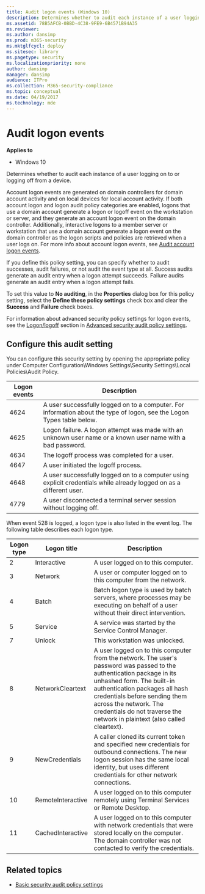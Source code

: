 ```yaml
---
title: Audit logon events (Windows 10)
description: Determines whether to audit each instance of a user logging on to or logging off from a device.
ms.assetid: 78B5AFCB-0BBD-4C38-9FE9-6B4571B94A35
ms.reviewer: 
ms.author: dansimp
ms.prod: m365-security
ms.mktglfcycl: deploy
ms.sitesec: library
ms.pagetype: security
ms.localizationpriority: none
author: dansimp
manager: dansimp
audience: ITPro
ms.collection: M365-security-compliance
ms.topic: conceptual
ms.date: 04/19/2017
ms.technology: mde
---
```


# Audit logon events

**Applies to**
-   Windows 10

Determines whether to audit each instance of a user logging on to or logging off from a device.

Account logon events are generated on domain controllers for domain account activity and on local devices for local account activity. If both account logon and logon audit policy categories are enabled, logons that use a domain account generate a logon or logoff event on the workstation or server, and they generate an account logon event on the domain controller. Additionally, interactive logons to a member server or workstation that use a domain account generate a logon event on the domain controller as the logon scripts and policies are retrieved when a user logs on. For more info about account logon events, see [Audit account logon events](basic-audit-account-logon-events.md).

If you define this policy setting, you can specify whether to audit successes, audit failures, or not audit the event type at all. Success audits generate an audit entry when a logon attempt succeeds. Failure audits generate an audit entry when a logon attempt fails.

To set this value to **No auditing**, in the **Properties** dialog box for this policy setting, select the **Define these policy settings** check box and clear the **Success** and **Failure** check boxes.

For information about advanced security policy settings for logon events, see the [Logon/logoff](advanced-security-audit-policy-settings.md#logonlogoff) section in [Advanced security audit policy settings](advanced-security-audit-policy-settings.md).

## Configure this audit setting

You can configure this security setting by opening the appropriate policy under Computer Configuration\\Windows Settings\\Security Settings\\Local Policies\\Audit Policy.

| Logon events | Description |
| - | - |
| 4624          | A user successfully logged on to a computer. For information about the type of logon, see the Logon Types table below.                                                                                          |
| 4625          | Logon failure. A logon attempt was made with an unknown user name or a known user name with a bad password.                                                                                                     |
| 4634          | The logoff process was completed for a user.                                                                                                                                                                    |                                                                                                                               
| 4647          | A user initiated the logoff process.                                                                                                                                                                            |
| 4648          | A user successfully logged on to a computer using explicit credentials while already logged on as a different user.                                                                                             |
| 4779          | A user disconnected a terminal server session without logging off.                                                                                                                                              |
 

When event 528 is logged, a logon type is also listed in the event log. The following table describes each logon type.

| Logon type | Logon title | Description |
| - | - | - |
| 2          | Interactive       | A user logged on to this computer.|
| 3          | Network           | A user or computer logged on to this computer from the network.|
| 4          | Batch             | Batch logon type is used by batch servers, where processes may be executing on behalf of a user without their direct intervention.|
| 5          | Service           | A service was started by the Service Control Manager.|
| 7          | Unlock            | This workstation was unlocked.|
| 8          | NetworkCleartext  | A user logged on to this computer from the network. The user's password was passed to the authentication package in its unhashed form. The built-in authentication packages all hash credentials before sending them across the network. The credentials do not traverse the network in plaintext (also called cleartext). |
| 9          | NewCredentials    | A caller cloned its current token and specified new credentials for outbound connections. The new logon session has the same local identity, but uses different credentials for other network connections.|
| 10         | RemoteInteractive | A user logged on to this computer remotely using Terminal Services or Remote Desktop.|
| 11         | CachedInteractive | A user logged on to this computer with network credentials that were stored locally on the computer. The domain controller was not contacted to verify the credentials.|
 
## Related topics

- [Basic security audit policy settings](basic-security-audit-policy-settings.md)
 
 
